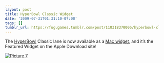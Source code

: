 ```yaml
---
layout: post
title: HyperBowl Classic Widget
date: '2009-07-31T01:31:10-07:00'
tags: []
tumblr_url: https://fugugames.tumblr.com/post/110318370006/hyperbowl-classic-widget
---
```

The [HyperBowl](http://www.hyperbowl3d.com/) Classic lane is now available as a [Mac widget](http://www.apple.com/downloads/dashboard/games/hyperbowlclassic.html), and it’s the Featured Widget on the Apple Download site!

[![Picture 7](http://itshardtofondlepenguins.com/wp-content/uploads/2009/07/Picture-71.png "Picture 7")](http://www.apple.com/downloads/dashboard/games/hyperbowlclassic.html)

